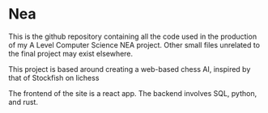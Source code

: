 # Nea

This is the github repository containing all the code used in the production of my A Level Computer Science NEA project. Other small files unrelated to the final project may exist elsewhere. 

This project is based around creating a web-based chess AI, inspired by that of Stockfish on lichess



The frontend of the site is a react app. The backend involves SQL, python, and rust.
